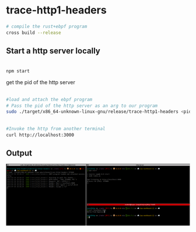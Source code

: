 # trace-http1-headers

```bash
# compile the rust+ebpf program
cross build --release

```

## Start a http server locally
```bash

npm start 

```
get the pid of the http server


## 
```bash
#load and attach the ebpf program
# Pass the pid of the http server as an arg to our program
sudo ./target/x86_64-unknown-linux-gnu/release/trace-http1-headers <pid>

```

## 
```bash
#Invoke the http from another terminal
curl http://localhost:3000
```

## Output

![demo](../../images/demo.png)